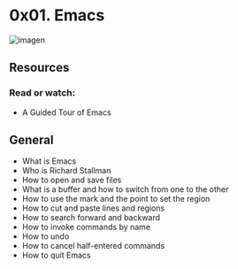 # 0x01. Emacs

![imagen](https://emacs-jp.github.io/images/9407a43e-a53d-4ca5-9015-c6c8991395bf.png)

## Resources

### Read or watch:

- A Guided Tour of Emacs

## General

- What is Emacs
- Who is Richard Stallman
- How to open and save files
- What is a buffer and how to switch from one to the other
- How to use the mark and the point to set the region
- How to cut and paste lines and regions
- How to search forward and backward
- How to invoke commands by name
- How to undo
- How to cancel half-entered commands
- How to quit Emacs